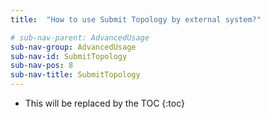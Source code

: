 ```yaml
---
title:  "How to use Submit Topology by external system?"

# sub-nav-parent: AdvancedUsage
sub-nav-group: AdvancedUsage
sub-nav-id: SubmitTopology
sub-nav-pos: 8
sub-nav-title: SubmitTopology
---
```


* This will be replaced by the TOC
{:toc}
